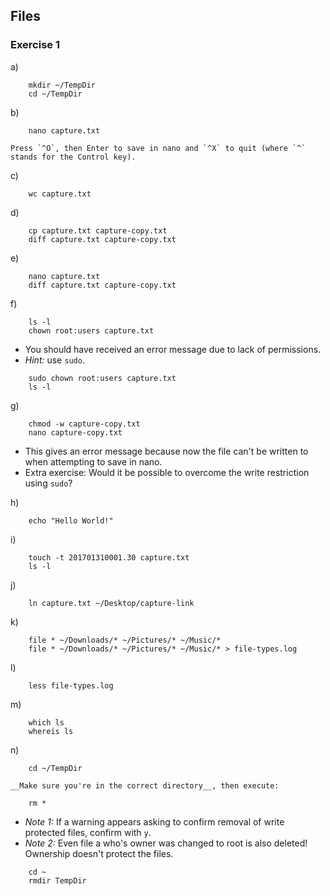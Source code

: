 ## Files

### Exercise 1

a)
```
    mkdir ~/TempDir
    cd ~/TempDir
```

b)
```
    nano capture.txt
```

    Press `^O`, then Enter to save in nano and `^X` to quit (where `^` stands for the Control key).

c)
```
    wc capture.txt
```

d)
```
    cp capture.txt capture-copy.txt
    diff capture.txt capture-copy.txt
```

e)
```
    nano capture.txt
    diff capture.txt capture-copy.txt
```

f)
```
    ls -l
    chown root:users capture.txt
```
- You should have received an error message due to lack of permissions.
- *Hint:* use `sudo`.

```
    sudo chown root:users capture.txt
    ls -l
```

g)
```
    chmod -w capture-copy.txt
    nano capture-copy.txt
```
- This gives an error message because now the file can't be written to when attempting to save in nano.
- Extra exercise: Would it be possible to overcome the write restriction using `sudo`?

h)
```
    echo "Hello World!"
```

i)
```
    touch -t 201701310001.30 capture.txt
    ls -l
```

j)
```
    ln capture.txt ~/Desktop/capture-link
```

k)
```
    file * ~/Downloads/* ~/Pictures/* ~/Music/*
    file * ~/Downloads/* ~/Pictures/* ~/Music/* > file-types.log
```

l)
```
    less file-types.log
```

m)
```
    which ls
    whereis ls
```

n)
```
    cd ~/TempDir
```
    __Make sure you're in the correct directory__, then execute:
```
    rm *
```
- *Note 1:* If a warning appears asking to confirm removal of write protected files, confirm with `y`.
- *Note 2:* Even file a who's owner was changed to root is also deleted! Ownership doesn't protect the files.
```
    cd ~
    rmdir TempDir
```
